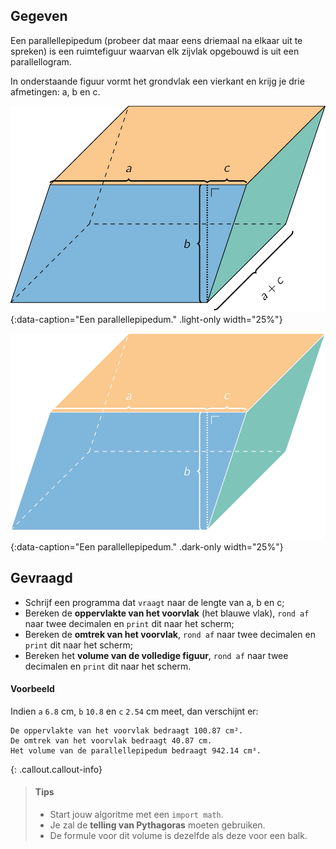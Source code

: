 ## Gegeven
Een parallellepipedum (probeer dat maar eens driemaal na elkaar uit te spreken) is een ruimtefiguur waarvan elk zijvlak opgebouwd is uit een parallellogram. 

In onderstaande figuur vormt het grondvlak een vierkant en krijg je drie afmetingen: a, b en c.

![Een parallellepipedum.](media/image.png "Een parallellepipedum."){:data-caption="Een parallellepipedum." .light-only width="25%"}

![Een parallellepipedum.](media/image_dark.png "Een parallellepipedum."){:data-caption="Een parallellepipedum." .dark-only width="25%"}


## Gevraagd
* Schrijf een programma dat `vraagt` naar de lengte van a, b en c; 
* Bereken de **oppervlakte van het voorvlak** (het blauwe vlak), `rond af` naar twee decimalen en `print` dit naar het scherm; 
* Bereken de **omtrek van het voorvlak**, `rond af` naar twee decimalen en `print` dit naar het scherm; 
* Bereken het **volume van de volledige figuur**, `rond af` naar twee decimalen en `print` dit naar het scherm.


#### Voorbeeld
Indien `a` `6.8` cm, `b` `10.8` en `c` `2.54` cm meet, dan verschijnt er:

```
De oppervlakte van het voorvlak bedraagt 100.87 cm².
De omtrek van het voorvlak bedraagt 40.87 cm.
Het volume van de parallellepipedum bedraagt 942.14 cm³.
```

{: .callout.callout-info}
>#### Tips
> * Start jouw algoritme met een `import math`.
> * Je zal de **telling van Pythagoras** moeten gebruiken.  
> * De formule voor dit volume is dezelfde als deze voor een balk. 





